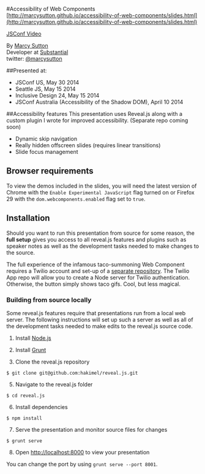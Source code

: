 #Accessibility of Web Components
[http://marcysutton.github.io/accessibility-of-web-components/slides.html](http://marcysutton.github.io/accessibility-of-web-components/slides.html)

<a href="https://www.youtube.com/watch?v=BgvDZZ8Ms8c&feature=youtu.be" target="_blank" title="Link opens in a new window">JSConf Video</a>

By [Marcy Sutton](http://marcysutton.com)<br>
Developer at [Substantial](http://substantial.com)<br>
twitter: [@marcysutton](http://twitter.com/marcysutton)

##Presented at:
* JSConf US, May 30 2014
* Seattle JS, May 15 2014
* Inclusive Design 24, May 15 2014
* JSConf Australia (Accessibility of the Shadow DOM), April 10 2014

##Accessibility features
This presentation uses Reveal.js along with a custom plugin I wrote for improved accessibility. (Separate repo coming soon)
* Dynamic skip navigation
* Really hidden offscreen slides (requires linear transitions)
* Slide focus management

## Browser requirements
To view the demos included in the slides, you will need the latest version of Chrome with the `Enable Experimental JavaScript` flag turned on or Firefox 29 with the `dom.webcomponents.enabled` flag set to `true`.

## Installation

Should you want to run this presentation from source for some reason, the **full setup** gives you access to all reveal.js features and plugins such as speaker notes as well as the development tasks needed to make changes to the source.

The full experience of the infamous taco-summoning Web Component requires a Twilio account and set-up of a [separate repository](https://github.com/marcysutton/twilio-app). The Twilio App repo will allow you to create a Node server for Twilio authentication. Otherwise, the button simply shows taco gifs. Cool, but less magical.

### Building from source locally
Some reveal.js features require that presentations run from a local web server. The following instructions will set up such a server as well as all of the development tasks needed to make edits to the reveal.js source code.

1. Install [Node.js](http://nodejs.org/)

2. Install [Grunt](http://gruntjs.com/getting-started#installing-the-cli)

4. Clone the reveal.js repository
```
$ git clone git@github.com:hakimel/reveal.js.git
```

5. Navigate to the reveal.js folder
```
$ cd reveal.js
```

6. Install dependencies
```
$ npm install
```

7. Serve the presentation and monitor source files for changes
```
$ grunt serve
```

8. Open <http://localhost:8000> to view your presentation

You can change the port by using `grunt serve --port 8001`.
